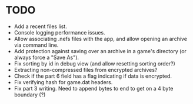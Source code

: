 # TODO
- Add a recent files list.
- Console logging performance issues.
- Allow associating .nefs files with the app, and allow opening an archive via command line.
- Add protection against saving over an archive in a game's directory (or always force a "Save As").
- Fix sorting by id in debug view (and allow resetting sorting order?)
- Extracting non-compressed files from encrypted archives?
- Check if the part 6 field has a flag indicating if data is encrypted.
- Fix verifying hash for game.dat headers.
- Fix part 3 writing. Need to append bytes to end to get on a 4 byte boundary (?)